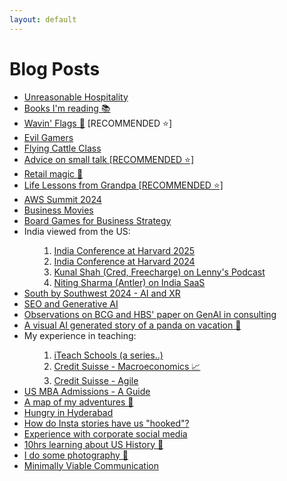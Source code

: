 ```yaml
---
layout: default
---
```

# Blog Posts

<ul class="links">
    <li><a href="unreasonable_hospitality">Unreasonable Hospitality</a></li>
    <li><a href="books.html">Books I'm reading 📚</a></li>
    <li><a href="fun_with_flags/wavin_flags.html">Wavin' Flags 🚩</a> [RECOMMENDED ⭐]</li>
    <li><a href="summaries/gaming_psych/gaming_psych.html">Evil Gamers</a></li>
    <li><a href="spirit/spirit.html">Flying Cattle Class</a></li>
    <li><a href="networking.html">Advice on small talk [RECOMMENDED ⭐]</a></li>
    <li><a href="rice24/rice.html">Retail magic 💫</a></li>
    <li><a href="same_as_ever.html">Life Lessons from Grandpa [RECOMMENDED ⭐]</a></li>
    <li><a href="aws_summit_la24">AWS Summit 2024</a></li>
    <li><a href="business_movies">Business Movies</a></li>
    <li><a href="board_games">Board Games for Business Strategy</a></li>
    <!-- <li><a href="genai_classroom">GenAI in my Classrooms</a></li> -->
    <li>India viewed from the US:
    <ol><ol>
        <li><a href="harvardindiacon2025">India Conference at Harvard 2025</a></li>
        <li><a href="harvardindiacon2024">India Conference at Harvard 2024</a></li>
        <li><a href="kunalshah_lenny">Kunal Shah (Cred, Freecharge) on Lenny's Podcast</a></li>
        <li><a href="nitinsharma_indiasaas">Niting Sharma (Antler) on India SaaS</a></li>
    </ol></ol></li>
    <li><a href="sxsw2024">South by Southwest 2024 - AI and XR</a></li>
    <li><a href="seo_genai">SEO and Generative AI</a></li>
    <li><a href="jaggedfrontier">Observations on BCG and HBS' paper on GenAI in consulting</a></li>
    <li><a href="dalle_story">A visual AI generated story of a panda on vacation 🐼</a></li>
    <li>My experience in teaching:
    <ol><ol>
        <li><a href="iteach_blogs">iTeach Schools (a series..)</a></li>
        <li><a href="ait_macroeco.html">Credit Suisse - Macroeconomics 📈</a></li>
        <li><a href="fintech_agile.html">Credit Suisse - Agile</a></li>
    </ol></ol></li>
    <li><a href="us_mba_admissions">US MBA Admissions - A Guide</a></li>
    <li><a href="adventures.html">A map of my adventures 🏃</a></li>
    <li><a href="hyderabad_menu.html">Hungry in Hyderabad</a></li>
    <!-- <li><a href="heritage-virtual.html">Join me at a heritage walk this month</a></li> -->
    <li><a href="hooked-stories.html">How do Insta stories have us "hooked"?</a></li>
    <li><a href="csindiainsta.html">Experience with corporate social media</a></li>
    <li><a href="us_history.html">10hrs learning about US History 🔎</a></li>
    <li><a href="instagram_preview.html">I do some photography 📸</a></li>
    <!-- <li><a href="self_learning.html">Here are my recommended youtube subscriptions 📼<lottie-player src="https://assets2.lottiefiles.com/private_files/lf30_imyUMa.json"  background="transparent"  speed="1"  style="width: 300px; height: 300px;"  loop  autoplay></lottie-player></a></li> -->
    <!-- <li><a href="memes.html">Addiction to memes 🍄</a></li> -->
    <!-- <li><a href="startsmall.html">#StartSmall ₹</a></li> -->
    <!-- <li><a href="globalisation_covid.html">Thoughts on Covid-19's impact on globalisation 📉 </a></li>  -->
    <li><a href="mvc.html">Minimally Viable Communication</a></li>   
    <!-- <ol>
        <li><a href="picture1000words.html">A picture can say a 1000 words 🖼</a></li>
    </ol> -->
    

</ul>







<!-- * [](.md) -->
